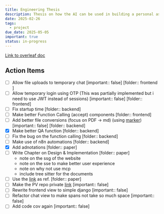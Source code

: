 ```yaml
---
title: Engineering Thesis
description: Thesis on how the AI can be used in building a personal assistant
date: 2025-02-26
tags:
  - project
due_date: 2025-05-05
important: true
status: in-progress
---
```


[Link to overleaf doc](https://www.overleaf.com/project/67700d7144fd0bf691e02b75)

## Action Items

- [ ] Allow file uploads to temporary chat [important:: false] [folder:: frontend ]
- [ ] Allow temporary login using OTP (This was partially implemented but i need to use JWT instead of sessions) [important:: false] [folder:: frontend]
- [ ] Fix startup time [folder:: backend]
- [ ] Make better Function Calling (accept) components [folder:: frontend]
- [ ] Add better file conversions (focus on PDF -> md) (using [marker](https://github.com/VikParuchuri/marker)) [important:: false] [folder:: backend]
- [x] Make better QA function [folder:: backend]
- [ ] Fix the bug on the function calling [folder:: backend]
- [ ] Make use of n8n automations  [folder:: backend]
- [x] Add adnotations [folder:: paper]
- [ ] Write Chapter on Design & Implementation [folder:: paper]
    - note on the ssg of the website 
    - note on the sse to make better user experience
    - note on why not use mcp
    - include tree sitter for the documents
- [ ] Use the [link](https://arxiv.org/pdf/2502.21321) as ref. [folder:: paper]
- [ ] Make the PV repo private [link](https://github.com/ChrisW-priv/PersonalVault) [important:: false]
- [ ] Rewrite frontend view to simple django [important:: false]
- [ ] Refactor chat view to make spans not take so much space [important:: false]
- [ ] Add code cov again [important:: false]
